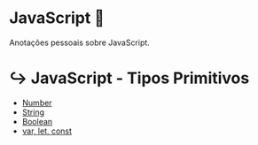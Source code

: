 # JavaScript 🚀
Anotações pessoais sobre JavaScript.

# ↪️ JavaScript - Tipos Primitivos

- [Number](https://github.com/kamilajesus/JavaScript/blob/main/Tipos%20primitivos/number.md)
- [String](https://github.com/kamilajesus/JavaScript/blob/main/Tipos%20primitivos/string.md)
- [Boolean](https://github.com/kamilajesus/JavaScript/blob/main/Tipos%20primitivos/boolean.md)
- [var, let, const](https://github.com/kamilajesus/JavaScript/blob/main/Declarando%20vari%C3%A1veis/var%2C%20let%2C%20const.md)

